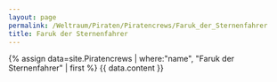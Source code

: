 ```yaml
---
layout: page
permalink: /Weltraum/Piraten/Piratencrews/Faruk_der_Sternenfahrer
title: Faruk der Sternenfahrer
---
```


{% assign data=site.Piratencrews | where:"name", "Faruk der Sternenfahrer" | first %}
{{ data.content }}
